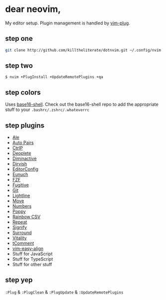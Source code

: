 # dear neovim,

My editor setup. Plugin management is handled by [vim-plug](http://github.com/junegunn/vim-plug).

## step one

```bash
git clone http://github.com/killtheliterate/dotnvim.git ~/.config/nvim
```

## step two

`$ nvim +PlugInstall +UpdateRemotePlugins +qa`

## step colors

Uses [base16-shell](https://github.com/chriskempson/base16-shell). Check out
the base16-shell repo to add the appropriate stuff to your 
`.bashrc/.zshrc/.whateverrc`

## step plugins

* [Ale](https://github.com/w0rp/ale)
* [Auto Pairs](http://github.com/jiangmiao/auto-pairs)
* [CtrlP](http://github.com/kien/ctrlp.vim)
* [Deoplete](http://github.com/sjl/shougo/deoplete.nvim)
* [Diminactive](https://github.com/blueyed/vim-diminactive)
* [Dirvish](https://github.com/justinmk/vim-dirvish)
* [EditorConfig](http://github.com/editorconfig/editorconfig-vim)
* [Eunuch](http://github.com/tpope/vim-eunuch)
* [FZF](http://github.com/junegunn/fzf.vim)
* [Fugitive](http://github.com/tpope/vim-fugitive)
* [Git](http://github.com/tpope/vim-git)
* [Lightline](http://github.com/itchyny/lightline.vim)
* [Move](http://github.com/matze/vim-move)
* [Numbers](http://github.com/myusuf3/numbers.vim)
* [Poppy](http://github.com/bounceme/poppy.vim)
* [Rainbow CSV](https://github.com/mechatroner/rainbow_csv)
* [Repeat](http://github.com/tpope/vim-repeat)
* [Signify](http://github.com/mhinz/vim-signify)
* [Surround](http://github.com/tpope/vim-surround)
* [Vitality](http://github.com/sjl/vitality.vim)
* [tComment](http://github.com/tomtom/tcomment_vim)
* [vim-easy-align](https://github.com/junegunn/vim-easy-align)
* Stuff for JavaScript
* Stuff for TypeScript
* Stuff for other stuff

## step yep

`:Plug` & `:PlugClean` & `:PlugUpdate` & `:UpdateRemotePlugins`
